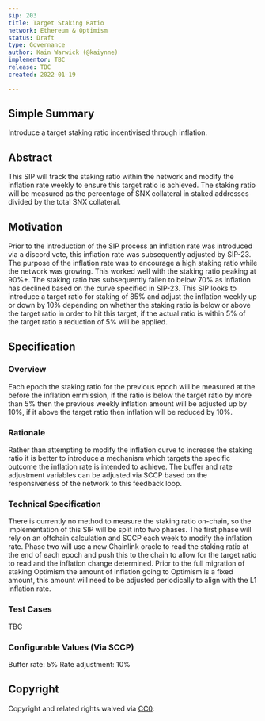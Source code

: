 ```yaml
---
sip: 203
title: Target Staking Ratio 
network: Ethereum & Optimism
status: Draft
type: Governance
author: Kain Warwick (@kaiynne)
implementor: TBC
release: TBC
created: 2022-01-19

---
```


## Simple Summary

<!--"If you can't explain it simply, you don't understand it well enough." Simply describe the outcome the proposed changes intends to achieve. This should be non-technical and accessible to a casual community member.-->

Introduce a target staking ratio incentivised through inflation.

## Abstract

This SIP will track the staking ratio within the network and modify the inflation rate weekly to ensure this target ratio is achieved. The staking ratio will be measured as the percentage of SNX collateral in staked addresses divided by the total SNX collateral.

## Motivation

Prior to the introduction of the SIP process an inflation rate was introduced via a discord vote, this inflation rate was subsequently adjusted by SIP-23. The purpose of the inflation rate was to encourage a high staking ratio while the network was growing. This worked well with the staking ratio peaking at 90%+. The staking ratio has subsequently fallen to below 70% as inflation has declined based on the curve specified in SIP-23. This SIP looks to introduce a target ratio for staking of 85% and adjust the inflation weekly up or down by 10% depending on whether the staking ratio is below or above the target ratio in order to hit this target, if the actual ratio is within 5% of the target ratio a reduction of 5% will be applied.

## Specification

<!--The specification should describe the syntax and semantics of any new feature, there are five sections
1. Overview
2. Rationale
3. Technical Specification
4. Test Cases
5. Configurable Values
-->

### Overview

<!--This is a high level overview of *how* the SIP will solve the problem. The overview should clearly describe how the new feature will be implemented.-->

Each epoch the staking ratio for the previous epoch will be measured at the before the inflation emmission, if the ratio is below the target ratio by more than 5% then the previous weekly inflation amount will be adjusted up by 10%, if it above the target ratio then inflation will be reduced by 10%. 

### Rationale

<!--This is where you explain the reasoning behind how you propose to solve the problem. Why did you propose to implement the change in this way, what were the considerations and trade-offs. The rationale fleshes out what motivated the design and why particular design decisions were made. It should describe alternate designs that were considered and related work. The rationale may also provide evidence of consensus within the community, and should discuss important objections or concerns raised during discussion.-->

Rather than attempting to modify the inflation curve to increase the staking ratio it is better to introduce a mechanism which targets the specific outcome the inflation rate is intended to achieve. The buffer and rate adjustment variables can be adjusted via SCCP based on the responsiveness of the network to this feedback loop.

### Technical Specification

<!--The technical specification should outline the public API of the changes proposed. That is, changes to any of the interfaces Synthetix currently exposes or the creations of new ones.-->

There is currently no method to measure the staking ratio on-chain, so the implementation of this SIP will be split into two phases. The first phase will rely on an offchain calculation and SCCP each week to modify the inflation rate. Phase two will use a new Chainlink oracle to read the staking ratio at the end of each epoch and push this to the chain to allow for the target ratio to read and the inflation change determined. Prior to the full migration of staking Optimism the amount of inflation going to Optimism is a fixed amount, this amount will need to be adjusted periodically to align with the L1 inflation rate.

### Test Cases

<!--Test cases for an implementation are mandatory for SIPs but can be included with the implementation..-->

TBC

### Configurable Values (Via SCCP)

<!--Please list all values configurable via SCCP under this implementation.-->

Buffer rate: 5%
Rate adjustment: 10%

## Copyright

Copyright and related rights waived via [CC0](https://creativecommons.org/publicdomain/zero/1.0/).

